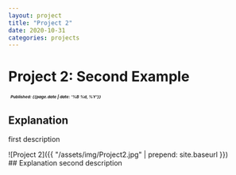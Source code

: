 ```yaml
---
layout: project
title: "Project 2"
date: 2020-10-31
categories: projects
---
```


# <span class="scroll-spy" id="project-2"></span>Project 2: Second Example
<small><small><small>&nbsp;&nbsp;***Published: {{page.date | date: '%B %d, %Y'}}***</small></small></small>

## Explanation
first description
<p></p>![Project 2]({{ "/assets/img/Project2.jpg" | prepend: site.baseurl }})<br>
## Explanation
second description
